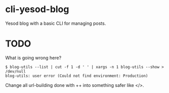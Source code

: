 cli-yesod-blog
==============

Yesod blog with a basic CLI for managing posts.

TODO
====

What is going wrong here?

    $ blog-utils --list | cut -f 1 -d ' ' | xargs -n 1 blog-utils --show > /dev/null
    blog-utils: user error (Could not find environment: Production)

Change all url-building done with ++ into something safer like </>.

